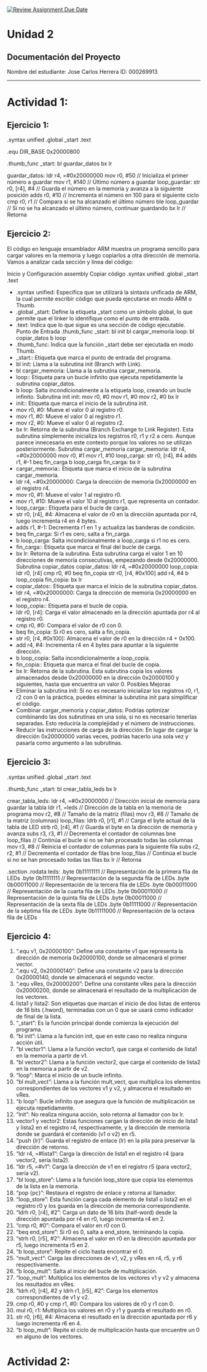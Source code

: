 [![Review Assignment Due Date](https://classroom.github.com/assets/deadline-readme-button-22041afd0340ce965d47ae6ef1cefeee28c7c493a6346c4f15d667ab976d596c.svg)](https://classroom.github.com/a/v98Y5mN9)
# Unidad 2
## Documentación del Proyecto
 
Nombre del estudiante:  Jose Carlos Herrera 
ID: 000269913

---
# Actividad 1:

## Ejercicio 1:
.syntax unified
.global _start
.text

 .equ DIR_BASE 0x20000800

.thumb_func
_start:
    bl  guardar_datos
    bx  lr

guardar_datos:
    ldr   r4, =#0x20000000
    mov   r0, #50     // Inicializa el primer número a guardar
    mov   r1, #140    // Último número a guardar
loop_guardar:
    str   r0, [r4], #4 // Guarda el número en la memoria y avanza a la siguiente posición
    adds  r0, #10     // Incrementa el número en 100 para el siguiente ciclo
    cmp   r0, r1       // Compara si se ha alcanzado el último número
    ble   loop_guardar // Si no se ha alcanzado el último número, continuar guardando
    bx    lr           // Retorna

## Ejercicio 2:
El código en lenguaje ensamblador ARM muestra un programa sencillo para cargar valores en la memoria y luego copiarlos a otra dirección de memoria. Vamos a analizar cada sección y línea del código:

Inicio y Configuración
assembly
Copiar código
.syntax unified
.global _start
.text
-  	.syntax unified: Especifica que se utilizará la sintaxis unificada de ARM, la cual permite escribir código que pueda ejecutarse en modo ARM o Thumb.
-	.global _start: Define la etiqueta _start como un símbolo global, lo que permite que el linker lo identifique como el punto de entrada.
-	.text: Indica que lo que sigue es una sección de código ejecutable.
Punto de Entrada
.thumb_func
_start:
    bl  init
    bl  cargar_memoria
loop:
    bl  copiar_datos
    b   loop
-	.thumb_func: Indica que la función _start debe ser ejecutada en modo Thumb.
-	_start:: Etiqueta que marca el punto de entrada del programa.
-	bl init: Llama a la subrutina init (Branch with Link).
-	bl cargar_memoria: Llama a la subrutina cargar_memoria.
-	loop:: Etiqueta para un bucle infinito que ejecuta repetidamente la subrutina copiar_datos.
-	b loop: Salta incondicionalmente a la etiqueta loop, creando un bucle infinito.
Subrutina init
init:
    mov   r0, #0
    mov   r1, #0
    mov   r2, #0
    bx    lr
-	init:: Etiqueta que marca el inicio de la subrutina init.
-	mov r0, #0: Mueve el valor 0 al registro r0.
-	mov r1, #0: Mueve el valor 0 al registro r1.
-	mov r2, #0: Mueve el valor 0 al registro r2.
-	bx lr: Retorna de la subrutina (Branch Exchange to Link Register).
Esta subrutina simplemente inicializa los registros r0, r1 y r2 a cero. Aunque parece innecesaria en este contexto porque los valores no se utilizan posteriormente.
Subrutina cargar_memoria
cargar_memoria:
    ldr   r4, =#0x20000000
    mov   r0, #1
    mov   r1, #10
loop_carga:
    str   r0, [r4], #4
    adds  r1, #-1
    beq   fin_carga
    b     loop_carga
fin_carga:
    bx    lr
-	cargar_memoria:: Etiqueta que marca el inicio de la subrutina cargar_memoria.
-	ldr r4, =#0x20000000: Carga la dirección de memoria 0x20000000 en el registro r4.
-	mov r0, #1: Mueve el valor 1 al registro r0.
-	mov r1, #10: Mueve el valor 10 al registro r1, que representa un contador.
-	loop_carga:: Etiqueta para el bucle de carga.
-	str r0, [r4], #4: Almacena el valor de r0 en la dirección apuntada por r4, luego incrementa r4 en 4 bytes.
-	adds r1, #-1: Decrementa r1 en 1 y actualiza las banderas de condición.
-	beq fin_carga: Si r1 es cero, salta a fin_carga.
-	b loop_carga: Salta incondicionalmente a loop_carga si r1 no es cero.
-	fin_carga:: Etiqueta que marca el final del bucle de carga.
-	bx lr: Retorna de la subrutina.
Esta subrutina carga el valor 1 en 10 direcciones de memoria consecutivas, empezando desde 0x20000000.
Subrutina copiar_datos
copiar_datos:
    ldr   r4, =#0x20000000
loop_copia:
    ldr   r0, [r4]
    cmp   r0, #0
    beq   fin_copia
    str   r0, [r4, #0x100]
    add   r4, #4
    b     loop_copia
fin_copia:
    bx    lr
-	copiar_datos:: Etiqueta que marca el inicio de la subrutina copiar_datos.
-	ldr r4, =#0x20000000: Carga la dirección de memoria 0x20000000 en el registro r4.
-	loop_copia:: Etiqueta para el bucle de copia.
-	ldr r0, [r4]: Carga el valor almacenado en la dirección apuntada por r4 al registro r0.
-	cmp r0, #0: Compara el valor de r0 con 0.
-	beq fin_copia: Si r0 es cero, salta a fin_copia.
-	str r0, [r4, #0x100]: Almacena el valor de r0 en la dirección r4 + 0x100.
-	add r4, #4: Incrementa r4 en 4 bytes para apuntar a la siguiente dirección.
-	b loop_copia: Salta incondicionalmente a loop_copia.
-	fin_copia:: Etiqueta que marca el final del bucle de copia.
-	bx lr: Retorna de la subrutina.
Esta subrutina copia los valores almacenados desde 0x20000000 en la dirección 0x20000100 y siguientes, hasta que encuentra un valor 0.
Posibles Mejoras
-	Eliminar la subrutina init: Si no es necesario inicializar los registros r0, r1, r2 con 0 en la práctica, puedes eliminar la subrutina init para simplificar el código.
-	Combinar cargar_memoria y copiar_datos: Podrías optimizar combinando las dos subrutinas en una sola, si no es necesario tenerlas separadas. Esto reduciría la complejidad y el número de instrucciones.
-	Reducir las instrucciones de carga de la dirección: En lugar de cargar la dirección 0x20000000 varias veces, podrías hacerlo una sola vez y pasarla como argumento a las subrutinas.

## Ejercicio 3:

.syntax unified
.global _start
.text

.thumb_func
_start:
    bl  crear_tabla_leds
    bx  lr

crear_tabla_leds:
    ldr   r4, =#0x20000000 // Dirección inicial de memoria para guardar la tabla
    ldr   r1, =leds        // Dirección de la tabla en la memoria de programa
    mov   r2, #8           // Tamaño de la matriz (filas)
    mov   r3, #8           // Tamaño de la matriz (columnas)
loop_filas:
    ldrb  r0, [r1], #1     // Carga el byte actual de la tabla de LED
    strb  r0, [r4], #1     // Guarda el byte en la dirección de memoria y avanza
    subs  r3, r3, #1       // Decrementa el contador de columnas
    bne   loop_filas       // Continúa el bucle si no se han procesado todas las columnas
    mov   r3, #8           // Reinicia el contador de columnas para la siguiente fila
    subs  r2, r2, #1       // Decrementa el contador de filas
    bne   loop_filas       // Continúa el bucle si no se han procesado todas las filas
    bx    lr               // Retorna

.section .rodata
leds:
    .byte 0b11111111 // Representación de la primera fila de LEDs
    .byte 0b11111111 // Representación de la segunda fila de LEDs
    .byte 0b00011000 // Representación de la tercera fila de LEDs
    .byte 0b00011000 // Representación de la cuarta fila de LEDs
    .byte 0b00011000 // Representación de la quinta fila de LEDs
    .byte 0b00011000 // Representación de la sexta fila de LEDs
    .byte 0b11111000 // Representación de la séptima fila de LEDs
    .byte 0b11111000 // Representación de la octava fila de LEDs

## Ejercicio 4:

1. “.equ v1, 0x20000100”: Define una constante v1 que representa la dirección de memoria 0x20000100, donde se almacenará el primer vector.
2. “.equ v2, 0x20000140”: Define una constante v2 para la dirección 0x20000140, donde se almacenará el segundo vector.
3.  “.equ vRes, 0x20000200”: Define una constante vRes para la dirección 0x20000200, donde se almacenará el resultado de la multiplicación de los vectores.
4. lista1 y lista2: Son etiquetas que marcan el inicio de dos listas de enteros de 16 bits (.hword), terminadas con un 0 que se usará como indicador de final de la lista.
5.  “_start”: Es la función principal donde comienza la ejecución del programa.
6.  “bl init”: Llama a la función init, que en este caso no realiza ninguna acción útil.
7.  “bl vector1”: Llama a la función vector1, que carga el contenido de lista1 en la memoria a partir de v1.
8.  “bl vector2”: Llama a la función vector2, que carga el contenido de lista2 en la memoria a partir de v2.
9.  “loop”: Marca el inicio de un bucle infinito.
10.  “bl mult_vect”: Llama a la función mult_vect, que multiplica los elementos correspondientes de los vectores v1 y v2, y almacena el resultado en vRes.
11.  “b loop”: Bucle infinito que asegura que la función de multiplicación se ejecuta repetidamente.
12. “init”: No realiza ninguna acción, solo retorna al llamador con bx lr.
13.  vector1 y vector2: Estas funciones cargan la dirección de inicio de lista1 y lista2 en el registro r4, respectivamente, y la dirección de memoria donde se guardará el contenido (v1 o v2) en r5.
14.  “push {lr}”: Guarda el registro de enlace (lr) en la pila para preservar la dirección de retorno.
15.  “ldr r4, =#lista1”: Carga la dirección de lista1 en el registro r4 (para vector2, sería lista2).
16.  “ldr r5, =#v1”: Carga la dirección de v1 en el registro r5 (para vector2, sería v2).
17.  “bl loop_store”: Llama a la función loop_store que copia los elementos de la lista en la memoria.
18.  “pop {pc}”: Restaura el registro de enlace y retorna al llamador.
19.  “loop_store”: Esta función carga cada elemento de lista1 o lista2 en el registro r0 y los guarda en la dirección de memoria correspondiente.
20.  “ldrh r0, [r4], #2”: Carga un dato de 16 bits (half-word) desde la dirección apuntada por r4 en r0, luego incrementa r4 en 2.
21.  “cmp r0, #0”: Compara el valor en r0 con 0.
22.  “beq end_store”: Si r0 es 0, salta a end_store, terminando la copia.
23.  “strh r0, [r5], #2”: Almacena el valor en r0 en la dirección apuntada por r5, luego incrementa r5 en 2.
24.  “b loop_store”: Repite el ciclo hasta encontrar el 0.
25.  “mult_vect”: Carga las direcciones de v1, v2, y vRes en r4, r5, y r6 respectivamente.
26.  “b loop_mult”: Salta al inicio del bucle de multiplicación.
27.  “loop_mult”: Multiplica los elementos de los vectores v1 y v2 y almacena los resultados en vRes.
28.  “ldrh r0, [r4], #2 y ldrh r1, [r5], #2”: Carga los elementos correspondientes de v1 y v2.
29.  cmp r0, #0 y cmp r1, #0: Compara los valores de r0 y r1 con 0.
30.  mul r0, r1: Multiplica los valores en r0 y r1 y guarda el resultado en r0.
31.  str r0, [r6], #4: Almacena el resultado en la dirección apuntada por r6 y luego incrementa r6 en 4.
32.  “b loop_mult”: Repite el ciclo de multiplicación hasta que encuentre un 0 en alguno de los vectores.

# Actividad 2:




